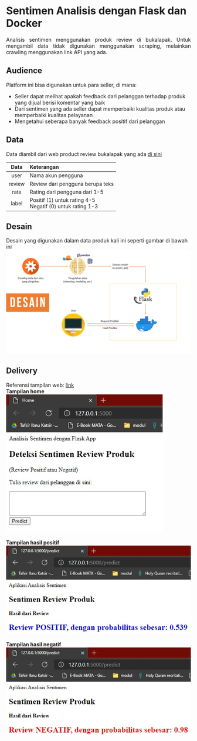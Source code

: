 
# Sentimen Analisis dengan Flask dan Docker
<p align="justify">
Analisis sentimen menggunakan produk review di bukalapak. Untuk mengambil data tidak digunakan menggunakan scraping, melainkan crawling menggunakan link API yang ada.

## Audience
Platform ini bisa digunakan untuk para seller, di mana:
- Seller dapat melihat apakah feedback dari pelanggan terhadap produk yang dijual berisi komentar yang baik
- Dari sentimen yang ada seller dapat memperbaiki kualitas produk atau memperbaiki kualitas pelayanan
- Mengetahui seberapa banyak feedback positif dari pelanggan

## Data
Data diambil dari web product review bukalapak yang ada [di sini](https://www.bukalapak.com/reviews/handphone/aksesoris-handphone/charger-177/k2a7ub-jual-batok-charger-samsung-2a-adaptor-2-ampere-samsung-oppo-xiaomi-kepala-charger-hp)

Data | Keterangan
:---: | :---
user | Nama akun pengguna
review | Review dari pengguna berupa teks
rate | Rating dari pengguna dari 1-5
label | Positif (1) untuk rating 4-5 <br> Negatif (0) untuk rating 1-3

## Desain
Desain yang digunakan dalam data produk kali ini seperti gambar di bawah ini
<br>
![desain](https://github.com/anisaiue/Data-Product_Final-Task-Bootcamp-QTI/blob/main/README/Desain.png)


## Delivery
Referensi tampilan web: [link](https://towardsdatascience.com/develop-a-nlp-model-in-python-deploy-it-with-flask-step-by-step-744f3bdd7776)
<br/>
**Tampilan home**
<br>
![home](https://github.com/anisaiue/Data-Product_Final-Task-Bootcamp-QTI/blob/main/README/home.jpeg)
<br>
<br>
**Tampilan hasil positif**
<br>
![positif](https://github.com/anisaiue/Data-Product_Final-Task-Bootcamp-QTI/blob/main/README/positif.jpeg)
<br>
<br>
**Tampilan hasil negatif**
<br>
![negatif](https://github.com/anisaiue/Data-Product_Final-Task-Bootcamp-QTI/blob/main/README/negatif.jpeg)
